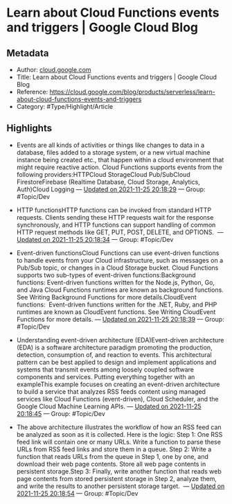 # Learn about Cloud Functions events and triggers | Google Cloud Blog

## Metadata
- Author: [cloud.google.com]()
- Title: Learn about Cloud Functions events and triggers | Google Cloud Blog
- Reference: https://cloud.google.com/blog/products/serverless/learn-about-cloud-functions-events-and-triggers
- Category: #Type/Highlight/Article

## Highlights
- Events are all kinds of activities or things like changes to data in a database, files added to a storage system, or a new virtual machine instance being created etc., that happen within a cloud environment that might require reactive action. Cloud Functions supports events from the following providers:HTTPCloud StorageCloud Pub/SubCloud FirestoreFirebase (Realtime Database, Cloud Storage, Analytics, Auth)Cloud Logging — [Updated on 2021-11-25 20:18:29](https://hyp.is/w2OBdE5WEeySeEsPSCPecQ/cloud.google.com/blog/products/serverless/learn-about-cloud-functions-events-and-triggers)  — Group: #Topic/Dev

- HTTP functionsHTTP functions can be invoked from standard HTTP requests. Clients sending these HTTP requests wait for the response synchronously, and HTTP functions can support handling of common HTTP request methods like GET, PUT, POST, DELETE, and OPTIONS.  — [Updated on 2021-11-25 20:18:34](https://hyp.is/xmWIVE5WEeyaQhdhkvnWYA/cloud.google.com/blog/products/serverless/learn-about-cloud-functions-events-and-triggers)  — Group: #Topic/Dev

- Event-driven functionsCloud Functions can use event-driven functions to handle events from your Cloud infrastructure, such as messages on a Pub/Sub topic, or changes in a Cloud Storage bucket. Cloud Functions supports two sub-types of event-driven functions:Background functions: Event-driven functions written for the Node.js, Python, Go, and Java Cloud Functions runtimes are known as background functions. See Writing Background Functions for more details.CloudEvent functions:  Event-driven functions written for the .NET, Ruby, and PHP runtimes are known as CloudEvent functions. See Writing CloudEvent Functions for more details. — [Updated on 2021-11-25 20:18:39](https://hyp.is/yUbVoE5WEeyP2JOBQIcLNA/cloud.google.com/blog/products/serverless/learn-about-cloud-functions-events-and-triggers)  — Group: #Topic/Dev

- Understanding event-driven architecture (EDA)Event-driven architecture (EDA) is a software architecture paradigm promoting the production, detection, consumption of, and reaction to events. This architectural pattern can be best applied to design and implement applications and systems that transmit events among loosely coupled software components and services. Putting everything together with an exampleThis example focuses on creating an event-driven architecture to build a service that analyzes RSS feeds content using managed services like Cloud Functions (event-driven), Cloud Scheduler, and the Google Cloud Machine Learning APIs. — [Updated on 2021-11-25 20:18:45](https://hyp.is/zUDp6E5WEeyPzvfR2c3crw/cloud.google.com/blog/products/serverless/learn-about-cloud-functions-events-and-triggers)  — Group: #Topic/Dev

- The above architecture illustrates the workflow of how an RSS feed can be analyzed as soon as it is collected. Here is the logic: Step 1: One RSS feed link will contain one or many URLs. Write a function to parse these URLs from RSS feed links and store them in a queue. Step 2: Write a function that reads URLs from the queue in Step 1, one by one, and download their web page contents. Store all web page contents in persistent storage.Step 3: Finally, write another function that reads web page contents from stored persistent storage in Step 2, analyze them, and write the results to another persistent storage target.  — [Updated on 2021-11-25 20:18:54](https://hyp.is/0mDHXk5WEeyTSAtylvPD3A/cloud.google.com/blog/products/serverless/learn-about-cloud-functions-events-and-triggers)  — Group: #Topic/Dev

